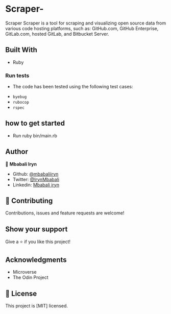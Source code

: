 # Scraper-
Scraper
Scraper is a tool for scraping and visualizing open source data from various code hosting platforms, such as: GitHub.com, GitHub Enterprise, GitLab.com, hosted GitLab, and Bitbucket Server.


## Built With

- Ruby

### Run tests

- The code has been tested using the following test cases:

* `byebug`
* `rubocop`
* `rspec`

## how to get started
- Run ruby bin/main.rb

## Author

👤 **Mbabali Iryn**

- Github: [@mbabaliiryn](https://github.com/mbabaliiryn)
- Twitter: [@IrynMbabali](https://twitter.com/IrynMbabali)
- Linkedin: [Mbabali iryn](https://www.linkedin.com/feed/)


## 🤝 Contributing

Contributions, issues and feature requests are welcome!

## Show your support

Give a ⭐️ if you like this project!

## Acknowledgments

- Microverse
- The Odin Project

## 📝 License

This project is [MIT] licensed.